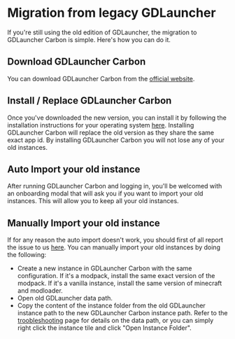 # Migration from legacy GDLauncher

If you're still using the old edition of GDLauncher, the migration to GDLauncher Carbon is simple. Here's how you can do it.

## Download GDLauncher Carbon

You can download GDLauncher Carbon from the [official website](https://gdlauncher.com).

## Install / Replace GDLauncher Carbon

Once you've downloaded the new version, you can install it by following the installation instructions for your operating system [here](/docs/installation).
Installing GDLauncher Carbon will replace the old version as they share the same exact app id. By installing GDLauncher Carbon you will not lose any of your old instances.

## Auto Import your old instance

After running GDLauncher Carbon and logging in, you'll be welcomed with an onboarding modal that will ask you if you want to import your old instances. This will allow you to keep all your old instances.

## Manually Import your old instance

If for any reason the auto import doesn't work, you should first of all report the issue to us [here](https://discord.gdlauncher.com).
You can manually import your old instances by doing the following:
- Create a new instance in GDLauncher Carbon with the same configuration. If it's a modpack, install the same exact version of the modpack. If it's a vanilla instance, install the same version of minecraft and modloader.
- Open old GDLauncher data path.
- Copy the content of the instance folder from the old GDLauncher instance path to the new GDLauncher Carbon instance path. Refer to the [troobleshooting](/docs/troubleshooting) page for details on the data path, or you can simply right click the instance tile and click "Open Instance Folder".
